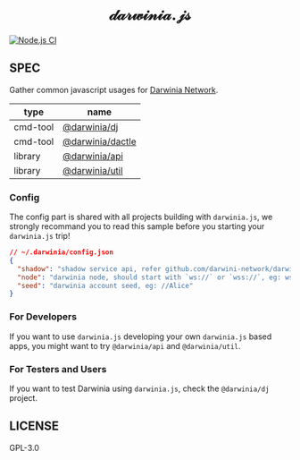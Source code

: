 <h1 align="center">
𝒹𝒶𝓇𝓌𝒾𝓃𝒾𝒶.𝒿𝓈
</h1>

[![Node.js CI][workflow-badge]][github]

## SPEC

Gather common javascript usages for [Darwinia Network](https://darwinia.network).

| type     | name                                            |
|----------|-------------------------------------------------|
| cmd-tool | [@darwinia/dj](./packages/dj/README.md)         |
| cmd-tool | [@darwinia/dactle](./packages/dactle/README.md) |
| library  | [@darwinia/api](./packages/api/README.md)       |
| library  | [@darwinia/util](./packages/util/README.md)     |


### Config

The config part is shared with all projects building with `darwinia.js`, 
we strongly recommand you to read this sample before you starting your
`darwinia.js` trip!

```json
// ~/.darwinia/config.json
{
  "shadow": "shadow service api, refer github.com/darwini-network/darwinia.go",
  "node": "darwinia node, should start with `ws://` or `wss://`, eg: ws://0.0.0.0:9944",
  "seed": "darwinia account seed, eg: //Alice"
}
```

### For Developers

If you want to use `darwinia.js` developing your own `darwinia.js` based apps, you might
want to try `@darwinia/api` and `@darwinia/util`.


### For Testers and Users

If you want to test Darwinia using `darwinia.js`, check the `@darwinia/dj` project.


## LICENSE

GPL-3.0

[github]: https://github.com/darwinia-network/darwinia.js
[workflow-badge]: https://github.com/darwinia-network/darwinia.js/workflows/Node.js%20CI/badge.svg
[types.json]: https://github.com/darwinia-network/darwinia/blob/master/runtime/crab/types.json
